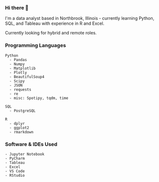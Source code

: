 ### Hi there 👋
I'm a data analyst based in Northbrook, Illinois - currently learning Python, SQL, and Tableau with experience in R and Excel.

Currently looking for hybrid and remote roles.

### Programming Languages
    Python
      - Pandas
      - Numpy
      - Matplotlib
      - Plotly
      - BeautifulSoup4
      - Scipy
      - JSON
      - requests
      - re
      - misc: Spotipy, tqdm, time

    SQL
      - PostgreSQL

    R
      - dplyr
      - ggplot2
      - rmarkdown

### Software & IDEs Used
    - Jupyter Notebook
    - PyCharm
    - Tableau
    - Excel
    - VS Code
    - RStudio
